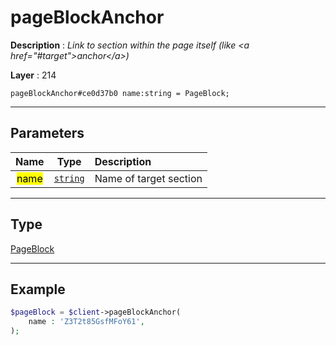 # pageBlockAnchor

**Description** : *Link to section within the page itself \(like &lt;a href=&quot;\#target&quot;&gt;anchor&lt;/a&gt;\)*

**Layer** : 214

```tl
pageBlockAnchor#ce0d37b0 name:string = PageBlock;
```

---

## Parameters

| Name | Type | Description |
| :---: | :---: | :--- |
| <mark>name</mark> | [`string`](type/string) | Name of target section |

---

## Type

[PageBlock](type/PageBlock)

---

## Example

```php
$pageBlock = $client->pageBlockAnchor(
	name : 'Z3T2t85GsfMFoY61',
);
```